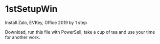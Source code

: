 # 1stSetupWin
Install Zalo, EVKey, Office 2019 by 1 step

Download, run this file with PowerSell, take a cup of tea and use your time for another work.

